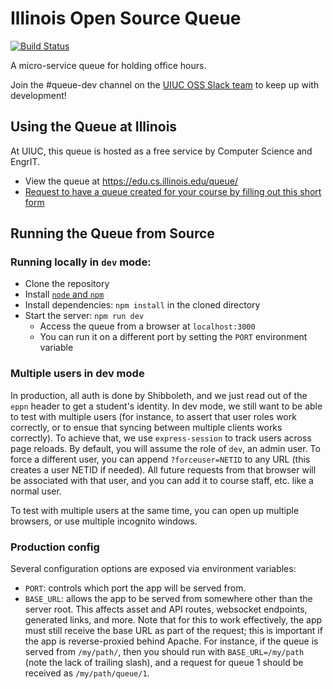 # Illinois Open Source Queue

[![Build Status](https://travis-ci.org/illinois/queue.svg?branch=master)](https://travis-ci.org/illinois/queue)

A micro-service queue for holding office hours.

Join the #queue-dev channel on the [UIUC OSS Slack team](https://illinois-oss.slack.com) to keep up with development!

## Using the Queue at Illinois

At UIUC, this queue is hosted as a free service by Computer Science and EngrIT.

* View the queue at https://edu.cs.illinois.edu/queue/
* [Request to have a queue created for your course by filling out this short form](https://forms.illinois.edu/sec/691281)

## Running the Queue from Source

### Running locally in `dev` mode:

* Clone the repository
* Install [`node` and `npm`](https://nodejs.org/en/download/package-manager/)
* Install dependencies: `npm install` in the cloned directory
* Start the server: `npm run dev`
  * Access the queue from a browser at `localhost:3000`
  * You can run it on a different port by setting the `PORT` environment variable

### Multiple users in dev mode

In production, all auth is done by Shibboleth, and we just read out of the `eppn` header
to get a student's identity. In dev mode, we still want to be able to test with multiple
users (for instance, to assert that user roles work correctly, or to ensue that syncing
between multiple clients works correctly). To achieve that, we use `express-session` to
track users across page reloads. By default, you will assume the role of `dev`, an admin
user. To force a different user, you can append `?forceuser=NETID` to any URL (this creates
a user NETID if needed). All future requests from that browser will be associated with that
user, and you can add it to course staff, etc. like a normal user.

To test with multiple users at the same time, you can open up multiple browsers, or use
multiple incognito windows.

### Production config

Several configuration options are exposed via environment variables:

* `PORT`: controls which port the app will be served from.
* `BASE_URL`: allows the app to be served from somewhere other than the server
  root. This affects asset and API routes, websocket endpoints, generated links,
  and more. Note that for this to work effectively, the app must still receive
  the base URL as part of the request; this is important if the app is
  reverse-proxied behind Apache. For instance, if the queue is served from
  `/my/path/`, then you should run with `BASE_URL=/my/path` (note the lack of
  trailing slash), and a request for queue 1 should be received as `/my/path/queue/1`.
